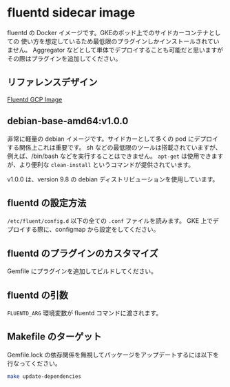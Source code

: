 # fluentd sidecar image
fluentd の Docker イメージです。GKEのポッド上でのサイドカーコンテナとしての
使い方を想定しているため最低限のプラグインしかインストールされていません。
Aggregator などとして単体でデプロイすることも可能だと思いますがその際はプラグインを追加してください。

## リファレンスデザイン
[Fluentd GCP Image](https://github.com/GoogleCloudPlatform/k8s-stackdriver/tree/master/fluentd-gcp-image)

## debian-base-amd64:v1.0.0
非常に軽量の debian イメージです。サイドカーとして多くの pod にデプロイする関係上これは重要です。
sh などの最低限のツールは搭載されていますが、例えば、/bin/bash などを実行することはできません。
`apt-get` は使用できますが、より便利な `clean-install` というコマンドが提供されています。

v1.0.0 は、version 9.8 の debian ディストリビューションを使用しています。

## fluentd の設定方法
`/etc/fluent/config.d` 以下の全ての `.conf` ファイルを読みます。
GKE 上でデプロイする際に、configmap から設定をしてください。

## fluentd のプラグインのカスタマイズ
Gemfile にプラグインを追加してビルドしてください。

## fluentd の引数
`FLUENTD_ARG` 環境変数が fluentd コマンドに渡されます。

## Makefile のターゲット
Gemfile.lock の依存関係を無視してパッケージをアップデートするには以下を行なってください。
```bash
make update-dependencies
```
